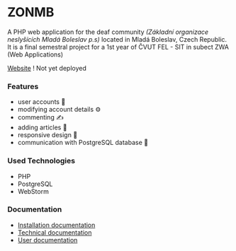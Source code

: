 # ZONMB
A PHP web application for the deaf community *(Základní organizace neslyšících Mladá Boleslav p.s)* located in Mladá Boleslav, Czech Republic.
It is a final semestral project for a 1st year of ČVUT FEL - SIT in subect ZWA (Web Applications)

[Website](https://zonmb.cz) ! Not yet deployed


### Features
- user accounts 👥
- modifying account details ⚙️
- commenting ✍️
- adding articles 📰
- responsive design 📱
- communication with PostgreSQL database 📂

### Used Technologies
- PHP 
- PostgreSQL
- WebStorm

### Documentation
- [Installation documentation](./_docs/installation.md)
- [Technical documentation](./_docs/technical_documentation.md)
- [User documentation](./_docs/user_documentation.md)

